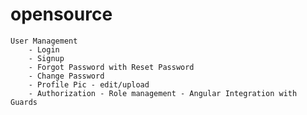 # opensource

    User Management
        - Login
        - Signup
        - Forgot Password with Reset Password
        - Change Password
        - Profile Pic - edit/upload
        - Authorization - Role management - Angular Integration with Guards
